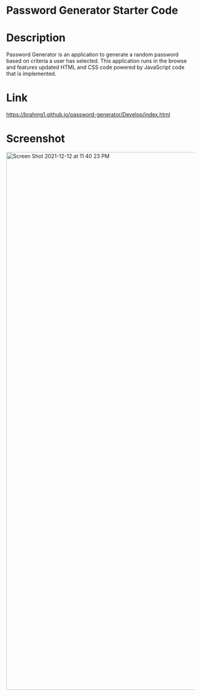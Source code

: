 # Password Generator Starter Code
# Description
Password Generator is an application to generate a random password based on criteria a user has selected. This application runs in the browse and features updated HTML and CSS code powered by JavaScript code that is implemented.
# Link
https://brahmg1.github.io/password-generator/Develop/index.html
# Screenshot
<img width="1434" alt="Screen Shot 2021-12-12 at 11 40 23 PM" src="https://user-images.githubusercontent.com/94041281/145755425-091eca2f-c94e-4f64-8f6f-63fe35242867.png">


